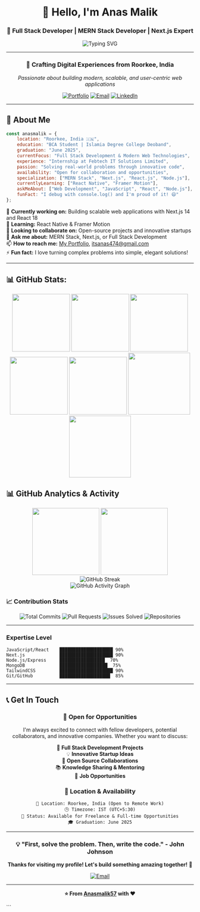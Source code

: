 <div align="center">

# 👋 Hello, I'm **Anas Malik**

### 🚀 Full Stack Developer | MERN Stack Developer | Next.js Expert

<img src="https://readme-typing-svg.herokuapp.com?font=Fira+Code&weight=600&size=28&pause=1000&color=6366F1&center=true&vCenter=true&random=false&width=600&lines=Full+Stack+Developer;MERN+Stack+Expert;Next.js+Specialist;Building+Scalable+Solutions" alt="Typing SVG" />

---

### 🌟 **Crafting Digital Experiences from Roorkee, India**

*Passionate about building modern, scalable, and user-centric web applications*

[![Portfolio](https://img.shields.io/badge/Portfolio-FF5722?style=for-the-badge&logo=todoist&logoColor=white)](https://anasmalikportfolio.vercel.app/)
[![Email](https://img.shields.io/badge/Email-D14836?style=for-the-badge&logo=gmail&logoColor=white)](mailto:itsanas474@gmail.com)
[![LinkedIn](https://img.shields.io/badge/LinkedIn-0077B5?style=for-the-badge&logo=linkedin&logoColor=white)](https://www.linkedin.com/in/anasmalik57/)



</div>

---

## 🎯 **About Me**

```javascript
const anasmalik = {
    location: "Roorkee, India 🇮🇳",
    education: "BCA Student | Islamia Degree College Deoband",
    graduation: "June 2025",
    currentFocus: "Full Stack Development & Modern Web Technologies",
    experience: "Internship at Febtech IT Solutions Limited",
    passion: "Solving real-world problems through innovative code",
    availability: "Open for collaboration and opportunities",
    specialization: ["MERN Stack", "Next.js", "React.js", "Node.js"],
    currentlyLearning: ["React Native", "Framer Motion"],
    askMeAbout: ["Web Development", "JavaScript", "React", "Node.js"],
    funFact: "I debug with console.log() and I'm proud of it! 😄"
};
```



🔭 **Currently working on:** Building scalable web applications with Next.js 14 and React 18  
🌱 **Learning:** React Native & Framer Motion  
👯 **Looking to collaborate on:** Open-source projects and innovative startups  
💬 **Ask me about:** MERN Stack, Next.js, or Full Stack Development  
📫 **How to reach me:** [My Portfolio](https://anasmalikportfolio.vercel.app/), [itsanas474@gmail.com](mailto:itsanas474@gmail.com)  
⚡ **Fun fact:** I love turning complex problems into simple, elegant solutions!

---
## 📊 GitHub Stats:

<div align="center">

<img height="155em" src="https://github-profile-summary-cards.vercel.app/api/cards/profile-details?username=Anasmalik57&theme=radical">
<img height="155em" src="https://github-profile-summary-cards.vercel.app/api/cards/stats?username=Anasmalik57&theme=radical">
<img height="155em" src="https://github-readme-stats.vercel.app/api/top-langs/?username=Anasmalik57&layout=compact&theme=radical&hide_border=true">
<img height="155em" src="https://github-profile-summary-cards.vercel.app/api/cards/most-commit-language?username=Anasmalik57&theme=radical">
<img height="155em" src="https://github-profile-summary-cards.vercel.app/api/cards/productive-time?username=Anasmalik57&theme=radical&utcOffset=8">
<img height="166em" src="https://github-readme-stats.vercel.app/api?username=Anasmalik57&show_icons=true&locale=en&theme=radical&hide_border=false&include_all_commits=false&count_private=false">
<img height="166em" src="https://github-readme-streak-stats.herokuapp.com/?user=Anasmalik57&theme=radical">


</div>

## 📊 **GitHub Analytics & Activity**

<div align="center">
  <img height="180em" src="https://github-readme-stats.vercel.app/api?username=Anasmalik57&show_icons=true&theme=tokyonight&include_all_commits=true&count_private=true&hide_border=true&bg_color=0D1117&title_color=6366F1&icon_color=6366F1&text_color=C9D1D9"/>
  <img height="180em" src="https://github-readme-stats.vercel.app/api/top-langs/?username=Anasmalik57&layout=compact&theme=tokyonight&hide_border=true&bg_color=0D1117&title_color=6366F1&text_color=C9D1D9&langs_count=8"/>
</div>

<div align="center">
  <img src="https://github-readme-streak-stats.herokuapp.com/?user=Anasmalik57&theme=tokyonight&hide_border=true&background=0D1117&stroke=6366F1&ring=6366F1&fire=FF6B6B&currStreakLabel=C9D1D9" alt="GitHub Streak" />
</div>

<div align="center">
  <img src="https://github-readme-activity-graph.vercel.app/graph?username=Anasmalik57&theme=tokyo-night&bg_color=0D1117&color=6366F1&line=6366F1&point=C9D1D9&area=true&hide_border=true" alt="GitHub Activity Graph" />
</div>

### 📈 **Contribution Stats**
<div align="center">

![Total Commits](https://img.shields.io/badge/Total_Commits-500%2B-6366F1?style=for-the-badge&logo=git&logoColor=white)
![Pull Requests](https://img.shields.io/badge/Pull_Requests-50%2B-6366F1?style=for-the-badge&logo=github&logoColor=white)
![Issues Solved](https://img.shields.io/badge/Issues_Solved-25%2B-6366F1?style=for-the-badge&logo=github&logoColor=white)
![Repositories](https://img.shields.io/badge/Public_Repos-30%2B-6366F1?style=for-the-badge&logo=github&logoColor=white)

</div>

---

### **Expertise Level**
```
JavaScript/React    ████████████████████ 90%
Next.js             ████████████████████ 90%
Node.js/Express     █████████████████  70%
MongoDB             ██████████████████  75%
TailwindCSS         ████████████████████ 90%
Git/GitHub          ███████████████████  85%
```

</div>

---


## 📞 **Get In Touch**

<div align="center">

### 💼 **Open for Opportunities**

I'm always excited to connect with fellow developers, potential collaborators, and innovative companies. Whether you want to discuss:

🚀 **Full Stack Development Projects**  
💡 **Innovative Startup Ideas**  
🤝 **Open Source Collaborations**  
📚 **Knowledge Sharing & Mentoring**  
💼 **Job Opportunities**

### 📍 **Location & Availability**
```
📍 Location: Roorkee, India (Open to Remote Work)
🕒 Timezone: IST (UTC+5:30)
💼 Status: Available for Freelance & Full-time Opportunities
🎓 Graduation: June 2025
```

</div>

---



<div align="center">

### 💡 **"First, solve the problem. Then, write the code."** - John Johnson

**Thanks for visiting my profile! Let's build something amazing together!** 🚀

[![Email](https://img.shields.io/badge/Get_In_Touch-D14836?style=for-the-badge&logo=gmail&logoColor=white)](mailto:itsanas474@gmail.com)

---



**⭐ From [Anasmalik57](https://github.com/Anasmalik57) with ❤️**

</div>
```
